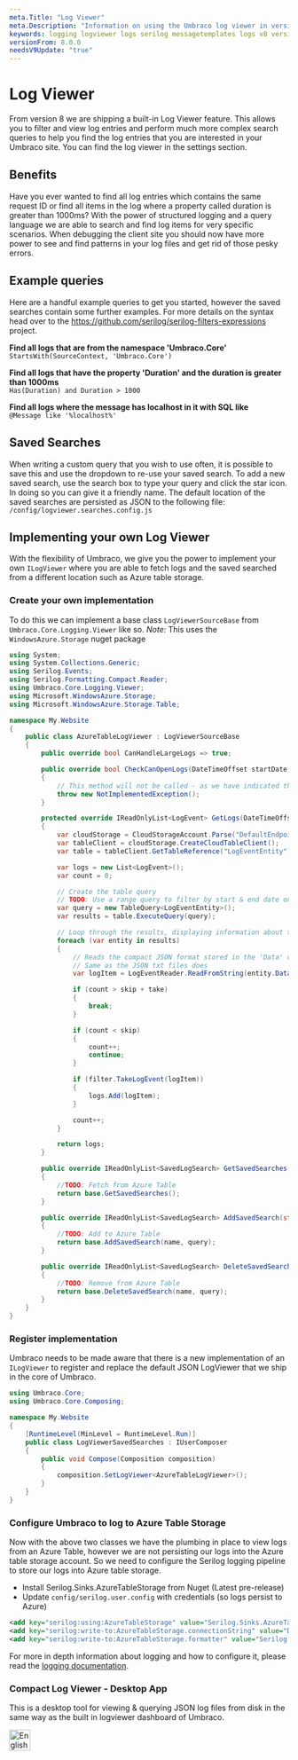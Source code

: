 ```yaml
---
meta.Title: "Log Viewer"
meta.Description: "Information on using the Umbraco log viewer in version 8"
keywords: logging logviewer logs serilog messagetemplates logs v8 version8
versionFrom: 8.0.0
needsV9Update: "true"
---
```


# Log Viewer
From version 8 we are shipping a built-in Log Viewer feature. This allows you to filter and view log entries and perform much more complex search queries to help you find the log entries that you are interested in your Umbraco site.
You can find the log viewer in the settings section.

## Benefits
Have you ever wanted to find all log entries which contains the same request ID or find all items in the log where a property called duration is greater than 1000ms?
With the power of structured logging and a query language we are able to search and find log items for very specific scenarios. When debugging the client site you should now have more power to see and find patterns in your log files and get rid of those pesky errors.

## Example queries
Here are a handful example queries to get you started, however the saved searches contain some further examples. For more details on the syntax head over to the https://github.com/serilog/serilog-filters-expressions project.

**Find all logs that are from the namespace 'Umbraco.Core'**<br/>
`StartsWith(SourceContext, 'Umbraco.Core')`<br/>

**Find all logs that have the property 'Duration' and the duration is greater than 1000ms**<br/>
`Has(Duration) and Duration > 1000`<br/>

**Find all logs where the message has localhost in it with SQL like**<br/>
`@Message like '%localhost%'`<br/>

## Saved Searches
When writing a custom query that you wish to use often, it is possible to save this and use the dropdown to re-use your saved search. To add a new saved search, use the search box to type your query and click the star icon. In doing so you can give it a friendly name. The default location of the saved searches are persisted as JSON to the following file: `/config/logviewer.searches.config.js`

## Implementing your own Log Viewer
With the flexibility of Umbraco, we give you the power to implement your own `ILogViewer` where you are able to fetch logs and the saved searched from a different location such as Azure table storage.

### Create your own implementation
To do this we can implement a base class `LogViewerSourceBase` from `Umbraco.Core.Logging.Viewer` like so.
*Note:* This uses the `WindowsAzure.Storage` nuget package

```csharp
using System;
using System.Collections.Generic;
using Serilog.Events;
using Serilog.Formatting.Compact.Reader;
using Umbraco.Core.Logging.Viewer;
using Microsoft.WindowsAzure.Storage;
using Microsoft.WindowsAzure.Storage.Table;

namespace My.Website
{
    public class AzureTableLogViewer : LogViewerSourceBase
    {
        public override bool CanHandleLargeLogs => true;

        public override bool CheckCanOpenLogs(DateTimeOffset startDate, DateTimeOffset endDate)
        {
            // This method will not be called - as we have indicated that this 'CanHandleLargeLogs'
            throw new NotImplementedException();
        }

        protected override IReadOnlyList<LogEvent> GetLogs(DateTimeOffset startDate, DateTimeOffset endDate, ILogFilter filter, int skip, int take)
        {
            var cloudStorage = CloudStorageAccount.Parse("DefaultEndpointsProtocol=https;AccountName=ACCOUNT_NAME;AccountKey=KEY;EndpointSuffix=core.windows.net");
            var tableClient = cloudStorage.CreateCloudTableClient();
            var table = tableClient.GetTableReference("LogEventEntity");

            var logs = new List<LogEvent>();
            var count = 0;

            // Create the table query
            // TODO: Use a range query to filter by start & end date on the Timestamp
            var query = new TableQuery<LogEventEntity>();
            var results = table.ExecuteQuery(query);

            // Loop through the results, displaying information about the entity.
            foreach (var entity in results)
            {
                // Reads the compact JSON format stored in the 'Data' column back to a LogEvent
                // Same as the JSON txt files does
                var logItem = LogEventReader.ReadFromString(entity.Data);

                if (count > skip + take)
                {
                    break;
                }

                if (count < skip)
                {
                    count++;
                    continue;
                }

                if (filter.TakeLogEvent(logItem))
                {
                    logs.Add(logItem);
                }

                count++;
            }

            return logs;
        }

        public override IReadOnlyList<SavedLogSearch> GetSavedSearches()
        {
            //TODO: Fetch from Azure Table
            return base.GetSavedSearches();
        }

        public override IReadOnlyList<SavedLogSearch> AddSavedSearch(string name, string query)
        {
            //TODO: Add to Azure Table
            return base.AddSavedSearch(name, query);
        }

        public override IReadOnlyList<SavedLogSearch> DeleteSavedSearch(string name, string query)
        {
            //TODO: Remove from Azure Table
            return base.DeleteSavedSearch(name, query);
        }
    }
}
```

### Register implementation
Umbraco needs to be made aware that there is a new implementation of an `ILogViewer` to register and replace the default JSON LogViewer that we ship in the core of Umbraco.

```csharp
using Umbraco.Core;
using Umbraco.Core.Composing;

namespace My.Website
{
    [RuntimeLevel(MinLevel = RuntimeLevel.Run)]
    public class LogViewerSavedSearches : IUserComposer
    {
        public void Compose(Composition composition)
        {
            composition.SetLogViewer<AzureTableLogViewer>();
        }
    }
}
```

### Configure Umbraco to log to Azure Table Storage
Now with the above two classes we have the plumbing in place to view logs from an Azure Table, however we are not persisting our logs into the Azure table storage account. So we need to configure the Serilog logging pipeline to store our logs into Azure table storage.

* Install Serilog.Sinks.AzureTableStorage from Nuget (Latest pre-release)
* Update `config/serilog.user.config` with credentials (so logs persist to Azure)

```xml
<add key="serilog:using:AzureTableStorage" value="Serilog.Sinks.AzureTableStorage" />
<add key="serilog:write-to:AzureTableStorage.connectionString" value="DefaultEndpointsProtocol=https;AccountName=ACCOUNT_NAME;AccountKey=KEY;EndpointSuffix=core.windows.net" />
<add key="serilog:write-to:AzureTableStorage.formatter" value="Serilog.Formatting.Compact.CompactJsonFormatter, Serilog.Formatting.Compact" />
```

For more in depth information about logging and how to configure it, please read the [logging documentation](../../Code/Debugging/Logging/).

### Compact Log Viewer - Desktop App
This is a desktop tool for viewing & querying JSON log files from disk in the same way as the built in logviewer dashboard of Umbraco.

<a href='//www.microsoft.com/store/apps/9N8RV8LKTXRJ?cid=storebadge&ocid=badge'>
<img src='badge\English_get.png' alt='English badge' style='height: 38px;' height="38" />
</a> 
